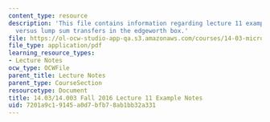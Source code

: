 ```yaml
---
content_type: resource
description: 'This file contains information regarding lecture 11 example: Taxation
  versus lump sum transfers in the edgeworth box.'
file: https://ol-ocw-studio-app-qa.s3.amazonaws.com/courses/14-03-microeconomic-theory-and-public-policy-fall-2016/7201a9c19145a0d7bfb78ab1bb32a331_MIT14_03F16_lec11a.pdf
file_type: application/pdf
learning_resource_types:
- Lecture Notes
ocw_type: OCWFile
parent_title: Lecture Notes
parent_type: CourseSection
resourcetype: Document
title: 14.03/14.003 Fall 2016 Lecture 11 Example Notes
uid: 7201a9c1-9145-a0d7-bfb7-8ab1bb32a331
---
```

